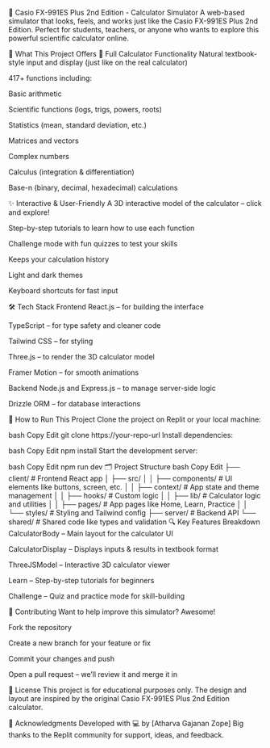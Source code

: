 🧮 Casio FX-991ES Plus 2nd Edition - Calculator Simulator
A web-based simulator that looks, feels, and works just like the Casio FX-991ES Plus 2nd Edition. Perfect for students, teachers, or anyone who wants to explore this powerful scientific calculator online.

🚀 What This Project Offers
🔢 Full Calculator Functionality
Natural textbook-style input and display (just like on the real calculator)

417+ functions including:

Basic arithmetic

Scientific functions (logs, trigs, powers, roots)

Statistics (mean, standard deviation, etc.)

Matrices and vectors

Complex numbers

Calculus (integration & differentiation)

Base-n (binary, decimal, hexadecimal) calculations

✨ Interactive & User-Friendly
A 3D interactive model of the calculator – click and explore!

Step-by-step tutorials to learn how to use each function

Challenge mode with fun quizzes to test your skills

Keeps your calculation history

Light and dark themes

Keyboard shortcuts for fast input

🛠️ Tech Stack
Frontend
React.js – for building the interface

TypeScript – for type safety and cleaner code

Tailwind CSS – for styling

Three.js – to render the 3D calculator model

Framer Motion – for smooth animations

Backend
Node.js and Express.js – to manage server-side logic

Drizzle ORM – for database interactions

🧰 How to Run This Project
Clone the project on Replit or your local machine:

bash
Copy
Edit
git clone https://your-repo-url
Install dependencies:

bash
Copy
Edit
npm install
Start the development server:

bash
Copy
Edit
npm run dev
🗂️ Project Structure
bash
Copy
Edit
├── client/          # Frontend React app
│   ├── src/
│   │   ├── components/  # UI elements like buttons, screen, etc.
│   │   ├── context/     # App state and theme management
│   │   ├── hooks/       # Custom logic
│   │   ├── lib/         # Calculator logic and utilities
│   │   ├── pages/       # App pages like Home, Learn, Practice
│   │   └── styles/      # Styling and Tailwind config
├── server/          # Backend API
└── shared/          # Shared code like types and validation
🔍 Key Features Breakdown
CalculatorBody – Main layout for the calculator UI

CalculatorDisplay – Displays inputs & results in textbook format

ThreeJSModel – Interactive 3D calculator viewer

Learn – Step-by-step tutorials for beginners

Challenge – Quiz and practice mode for skill-building

🤝 Contributing
Want to help improve this simulator? Awesome!

Fork the repository

Create a new branch for your feature or fix

Commit your changes and push

Open a pull request – we’ll review it and merge it in

📜 License
This project is for educational purposes only.
The design and layout are inspired by the original Casio FX-991ES Plus 2nd Edition calculator.

🙌 Acknowledgments
Developed with 💻 by [Atharva Gajanan Zope]
Big thanks to the Replit community for support, ideas, and feedback.

